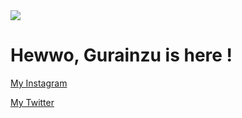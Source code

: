 <img src="https://img.wattpad.com/userbgs/jomssans_.1920.62277.jpg">
<h1>Hewwo, Gurainzu is here !</h1>
<a href="https://www.instagram.com/gurainzu" target="_blank"><p class="p1head">My Instagram </p></a>
<a href="https://www.twitter.com/gurainzu" target="_blaml"><p class="p2head">My Twitter </p></a>
